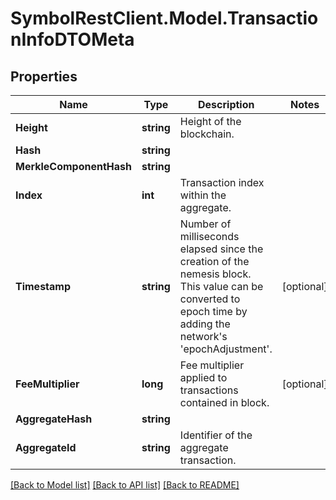 # SymbolRestClient.Model.TransactionInfoDTOMeta

## Properties

Name | Type | Description | Notes
------------ | ------------- | ------------- | -------------
**Height** | **string** | Height of the blockchain. | 
**Hash** | **string** |  | 
**MerkleComponentHash** | **string** |  | 
**Index** | **int** | Transaction index within the aggregate. | 
**Timestamp** | **string** | Number of milliseconds elapsed since the creation of the nemesis block. This value can be converted to epoch time by adding the network&#39;s &#39;epochAdjustment&#39;. | [optional] 
**FeeMultiplier** | **long** | Fee multiplier applied to transactions contained in block. | [optional] 
**AggregateHash** | **string** |  | 
**AggregateId** | **string** | Identifier of the aggregate transaction. | 

[[Back to Model list]](../README.md#documentation-for-models) [[Back to API list]](../README.md#documentation-for-api-endpoints) [[Back to README]](../README.md)

